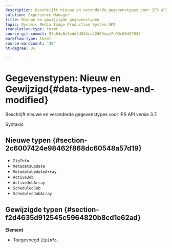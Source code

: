 ```yaml
---
description: Beschrijft nieuwe en veranderde gegevenstypes voor IPS API versie 3.7.
solution: Experience Manager
title: Nieuwe en gewijzigde gegevenstypen
topic: Dynamic Media Image Production System API
translation-type: tm+mt
source-git-commit: 97a84e8e7edd3d834ca42069eae7c09c00d57938
workflow-type: tm+mt
source-wordcount: '39'
ht-degree: 0%

---
```



# Gegevenstypen: Nieuw en Gewijzigd{#data-types-new-and-modified}

Beschrijft nieuwe en veranderde gegevenstypes voor IPS API versie 3.7.

Syntaxis

## Nieuwe typen {#section-2c6007424e98462f868dc60548a57d19}

* `ZipInfo`
* `MetadataUpdate`
* `MetadataUpdateArray`
* `ActiveJob`
* `ActiveJobArray`
* `ScheduledJob`
* `ScheduledJobArray`

## Gewijzigde typen {#section-f2d4635d912545c5964820b8cd1e62ad}

**Element**

* Toegevoegd `ZipInfo`.

